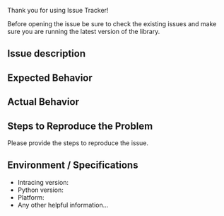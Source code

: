 Thank you for using Issue Tracker!

Before opening the issue be sure to check the existing issues and make sure you are running the latest version of the library.



## Issue description


## Expected Behavior


## Actual Behavior


## Steps to Reproduce the Problem


Please provide the steps to reproduce the issue.


## Environment / Specifications

  - Intracing version:
  - Python version:
  - Platform:
  - Any other helpful information...


